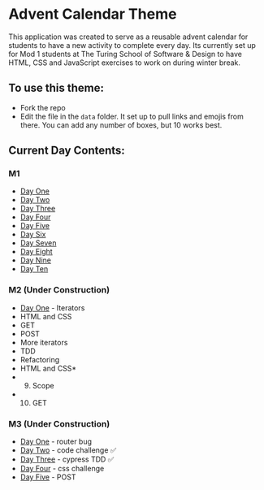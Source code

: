# Advent Calendar Theme

This application was created to serve as a reusable advent calendar for students to have a new activity to complete every day. Its currently set up for Mod 1 students at The Turing School of Software & Design to have HTML, CSS and JavaScript exercises to work on during winter break. 

## To use this theme:
* Fork the repo
* Edit the file in the `data` folder. It set up to pull links and emojis from there. You can add any number of boxes, but 10 works best. 

## Current Day Contents:
### M1
* [Day One](https://repl.it/@HannahHudson1/AdventDay1#index.js)
* [Day Two](https://codepen.io/hannahhch/pen/OJXGpxJ)
* [Day Three](https://github.com/turingschool-examples/ski-lift)
* [Day Four](https://github.com/turingschool-examples/cookie-comp)
* [Day Five](https://repl.it/@HannahHudson1/Advent5#index.js)
* [Day Six](https://codepen.io/hannahhch/pen/QWEPeKb)
* [Day Seven](https://codepen.io/hannahhch/pen/mdEYqjX)
* [Day Eight](https://repl.it/@HannahHudson1/Advent8)
* [Day Nine](https://github.com/turingschool-examples/do-you-wanna-build-a-snowman)
* [Day Ten](https://github.com/turingschool-examples/winter-mad-libs)

### M2 (Under Construction)
* [Day One](https://replit.com/@HannahHudson/M2AdventDay1#index.js) - Iterators
* HTML and CSS
* GET
* POST
* More iterators
* TDD
* Refactoring
* HTML and CSS* 
* 9. Scope
* 10. GET

### M3 (Under Construction)
* [Day One]() - router bug
* [Day Two](https://replit.com/@kaylaewood/adventday2) - code challenge ✅
* [Day Three](https://github.com/turingschool-examples/card-maker-cypress-tdd) - cypress TDD ✅
* [Day Four](https://github.com/turingschool-examples/responsive-css-imperfectfoods) - css challenge
* [Day Five]() - POST

